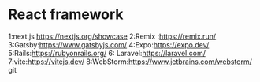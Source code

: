 # React framework


1:next.js https://nextjs.org/showcase
2:Remix :https://remix.run/
3:Gatsby:https://www.gatsbyjs.com/
4:Expo:https://expo.dev/
5:Rails:https://rubyonrails.org/
6: Laravel:https://laravel.com/
7:vite:https://vitejs.dev/
8:WebStorm:https://www.jetbrains.com/webstorm/
git 